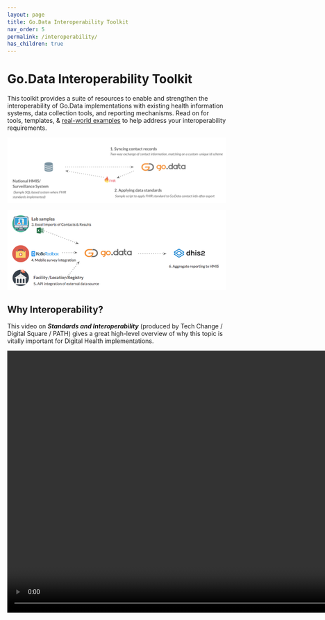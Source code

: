 ```yaml
---
layout: page
title: Go.Data Interoperability Toolkit
nav_order: 5
permalink: /interoperability/
has_children: true
---
```


# Go.Data Interoperability Toolkit
This toolkit provides a suite of resources to enable and strengthen the interoperability of Go.Data implementations with existing health information systems, data collection tools, and reporting mechanisms. Read on for tools, templates, & [real-world examples](https://github.com/WorldHealthOrganization/godata/interoperability-examples/) to help address your interoperability requirements.

![implementation-1](../assets/godata-example1.png)

![implementation-2](../assets/godata-example2.png)

## Why Interoperability?
This video on ***Standards and Interoperability*** (produced by Tech Change / Digital Square / PATH) gives a great high-level overview of why this topic is vitally important for Digital Health implementations.

<video width="1098" height="604" src="https://www.youtube.com/watch?app=desktop&v=KSEUh-wj7Y0&feature=youtu.be" controls />

Questions or feedback? Mention `@openfn` in the [Go.Data Community](https://community-godata.who.int/). 
